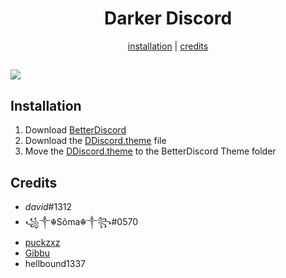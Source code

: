 <h1 align="center">Darker Discord</h1>
<p align="center">
  <a href="#installation">installation</a> |
  <a href="#credits">credits</a>
</p>

![](https://i.imgur.com/7LJygH5.png)
---

## Installation

1. Download [BetterDiscord](https://betterdiscord.app/)
2. Download the [DDiscord.theme](https://github.com/kretcee/DarkerDiscord/releases) file
3. Move the [DDiscord.theme](/DDiscord.theme.css) to the BetterDiscord Theme folder

## Credits

- _david_#1312
- ꧁༒☬Sôma☬༒꧂#0570
- [puckzxz](https://github.com/puckzxz)
- [Gibbu](https://github.com/Gibbu)
- hellbound1337
